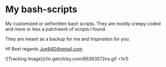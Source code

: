 My bash-scripts
===============

My customized or selfwritten bash scripts.
They are mostly creepy coded and more or less a patchwork of scripts I found.

They are meant as a backup for me and Inspiration for you.

Hf
Best regards
<Joe84D@gmail.com>

![Tracking Image](//in.getclicky.com/66363572ns.gif =1x1)
